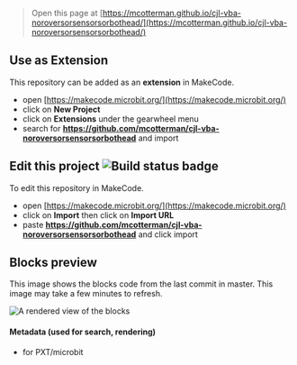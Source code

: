 
> Open this page at [https://mcotterman.github.io/cjl-vba-noroversorsensorsorbothead/](https://mcotterman.github.io/cjl-vba-noroversorsensorsorbothead/)

## Use as Extension

This repository can be added as an **extension** in MakeCode.

* open [https://makecode.microbit.org/](https://makecode.microbit.org/)
* click on **New Project**
* click on **Extensions** under the gearwheel menu
* search for **https://github.com/mcotterman/cjl-vba-noroversorsensorsorbothead** and import

## Edit this project ![Build status badge](https://github.com/mcotterman/cjl-vba-noroversorsensorsorbothead/workflows/MakeCode/badge.svg)

To edit this repository in MakeCode.

* open [https://makecode.microbit.org/](https://makecode.microbit.org/)
* click on **Import** then click on **Import URL**
* paste **https://github.com/mcotterman/cjl-vba-noroversorsensorsorbothead** and click import

## Blocks preview

This image shows the blocks code from the last commit in master.
This image may take a few minutes to refresh.

![A rendered view of the blocks](https://github.com/mcotterman/cjl-vba-noroversorsensorsorbothead/raw/master/.github/makecode/blocks.png)

#### Metadata (used for search, rendering)

* for PXT/microbit
<script src="https://makecode.com/gh-pages-embed.js"></script><script>makeCodeRender("{{ site.makecode.home_url }}", "{{ site.github.owner_name }}/{{ site.github.repository_name }}");</script>
